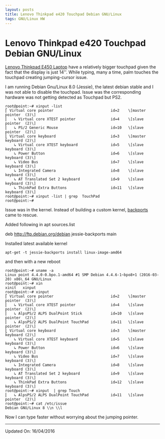 ```yaml
---
layout: posts
title: Lenovo Thinkpad e420 Touchpad Debian GNU/Linux
tags: GNU/Linux HW
---
```


# Lenovo Thinkpad e420 Touchpad Debian GNU/Linux

[Lenovo Thinkpad E450
Laptop](http://www.thedostore.com/lenovo-laptops/thinkpad-laptops/lenovo-thinkpad-e450-4gb-ram-laptop.html)
have a relatively bigger touchpad given the fact that the display is just 14''.
While typing, many a time, palm touches the touchpad creating jumping-cursor
issue.

I am running Debian Gnu/Linux 8.0 (Jessie), the latest debian stable and I was
not able to disable the touchpad. Issue was the corresponding hardware was not
getting detected as Touchpad but PS2.

```
root@point:~# xinput -list
⎡ Virtual core pointer                          id=2    \[master pointer  (3)\]
⎜   ↳ Virtual core XTEST pointer                id=4    \[slave  pointer  (2)\]
⎜   ↳ PS/2 Generic Mouse                        id=10   \[slave  pointer  (2)\]
⎣ Virtual core keyboard                         id=3    \[master keyboard (2)\]
    ↳ Virtual core XTEST keyboard               id=5    \[slave  keyboard (3)\]
    ↳ Power Button                              id=6    \[slave  keyboard (3)\]
    ↳ Video Bus                                 id=7    \[slave  keyboard (3)\]
    ↳ Integrated Camera                         id=8    \[slave  keyboard (3)\]
    ↳ AT Translated Set 2 keyboard              id=9    \[slave  keyboard (3)\]
    ↳ ThinkPad Extra Buttons                    id=11   \[slave  keyboard (3)\]
root@point:~# xinput -list | grep  TouchPad
root@point:~#
```

Issue was in the kernel. Instead of building a custom kernel,
[backports](http://backports.debian.org/) came to rescue.

Added following in apt sources.list

deb http://ftp.debian.org/debian jessie-backports main

Installed latest available kernel

`apt-get -t jessie-backports install linux-image-amd64`

and then with a new reboot

```
root@point:~# uname -a
Linux point 4.4.0-0.bpo.1-amd64 #1 SMP Debian 4.4.6-1~bpo8+1 (2016-03-20) x86\_64 GNU/Linux
root@point:~# xin
xinit   xinput
root@point:~# xinput
⎡ Virtual core pointer                          id=2    \[master pointer  (3)\]
⎜   ↳ Virtual core XTEST pointer                id=4    \[slave  pointer  (2)\]
⎜   ↳ AlpsPS/2 ALPS DualPoint Stick             id=10   \[slave  pointer  (2)\]
⎜   ↳ AlpsPS/2 ALPS DualPoint TouchPad          id=11   \[slave  pointer  (2)\]
⎣ Virtual core keyboard                         id=3    \[master keyboard (2)\]
    ↳ Virtual core XTEST keyboard               id=5    \[slave  keyboard (3)\]
    ↳ Power Button                              id=6    \[slave  keyboard (3)\]
    ↳ Video Bus                                 id=7    \[slave  keyboard (3)\]
    ↳ Integrated Camera                         id=8    \[slave  keyboard (3)\]
    ↳ AT Translated Set 2 keyboard              id=9    \[slave  keyboard (3)\]
    ↳ ThinkPad Extra Buttons                    id=12   \[slave  keyboard (3)\]
root@point:~# xinput  | grep Touch
⎜   ↳ AlpsPS/2 ALPS DualPoint TouchPad          id=11   \[slave  pointer  (2)\]
root@point:~# cat /etc/issue
Debian GNU/Linux 8 \\n \\l
```

Now I can type faster without worrying about the jumping pointer.

---

Updated On: 16/04/2016
